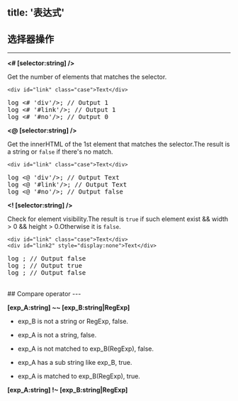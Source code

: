 title: '表达式'
---

## 选择器操作
---
**<# [selector:string] />** 

Get the number of elements that matches the selector.

`<div id="link" class="case">Text</div>`
<pre class='sublemon'>
log <# 'div'/>; // Output 1
log <# '#link'/>; // Output 1
log <# '#no'/>; // Output 0</pre>

**<@ [selector:string] />** 

Get the innerHTML of the 1st element that matches the selector.The result is a string or `false` if there's no match.


`<div id="link" class="case">Text</div>`
<pre class='sublemon'>
log <@ 'div'/>; // Output Text
log <@ '#link'/>; // Output Text
log <@ '#no'/>; // Output false</pre>

**<! [selector:string] />** 

Check for element visibility.The result is `true` if such element exist && width > 0 && height > 0.Otherwise it is `false`.


`<div id="link" class="case">Text</div>`
<br>
`<div id="link2" style="display:none">Text</div>`

<pre class='sublemon'>
log <! 'a'/>; // Output false
log <! 'div'/>; // Output true
log <! '#link2'/>; // Output false
</pre>

<br>
## Compare operator
---

**[exp_A:string] ~~ [exp_B:string|RegExp]**

- exp_B is not a string or RegExp, false. 

- exp_A is not a string, false.

- exp_A is not matched to exp_B(RegExp), false.

- exp_A has a sub string like exp_B, true.

- exp_A is matched to exp_B(RegExp), true.

**[exp_A:string] !~ [exp_B:string|RegExp]**

